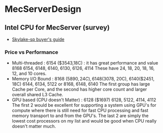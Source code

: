 # MecServerDesign

## Intel CPU for MecServer (survey)
  - [Skylake-sp buyer's guide](https://www.pugetsystems.com/labs/hpc/Intel-Scalable-Processors-Xeon-Skylake-SP-Purley-Buyers-Guide-1077/)

### Price vs Performance 
  - Multi-threaded : 6154 ($3543,18C) : it has great performance and value
    8168 6154, 6148, 6140, 6130, 6126, 4114 These have 24, 18, 20, 18, 16, 12, and 10 cores.
  - Memory I/O Bound : 8168 ($5890, 24C), 6148 ($3078, 20C), 6140($2451, 18C)
    6144, 6134, 5122 or 8168, 6148, 6140 The first group has large Cache per Core, and the second has higher core count and larger overall shared L3 Cache.
  - GPU based (CPU doesn't Matter) : 6128 ($1697)
    6128, 5122, 4114, 4112 The first 2 would be excellent for supporting a system using GPU's for compute where there is still need for fast CPU processing and fast memory transport to and from the GPU's. The last 2 are simply the lowest cost processors on my list and would be good when CPU really doesn't matter much. 
